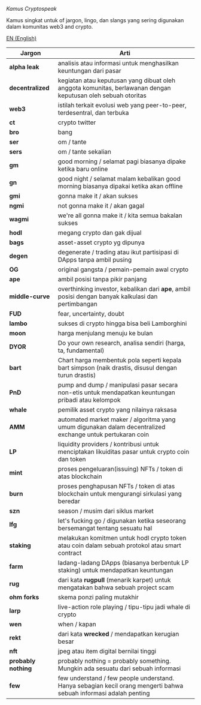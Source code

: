 *Kamus Cryptospeak*

Kamus singkat untuk of jargon, lingo, dan slangs yang sering digunakan dalam komunitas web3 and crypto.

[EN (English)](./README.md)

|Jargon|Arti|
|------|----|
|**alpha leak**| analisis atau informasi untuk menghasilkan keuntungan dari pasar|
|**decentralized**| kegiatan atau keputusan yang dibuat oleh anggota komunitas, berlawanan dengan keputusan oleh sebuah otoritas| 
|**web3**| istilah terkait evolusi web yang peer-to-peer, terdesentral, dan terbuka|
|**ct**| crypto twitter |
|**bro**| bang |
|**ser**| om / tante |
|**sers**| om / tante sekalian|
|**gm**| good morning / selamat pagi biasanya dipake ketika baru online|
|**gn**| good night / selamat malam kebalikan good morning biasanya dipakai ketika akan offline|
|**gmi**| gonna make it / akan sukses|
|**ngmi**| not gonna make it / akan gagal|
|**wagmi**| we're all gonna make it / kita semua bakalan sukses|
|**hodl**| megang crypto dan gak dijual |
|**bags**| asset-asset crypto yg dipunya|
|**degen**| degenerate / trading atau ikut partisipasi di DApps tanpa ambil pusing |
|**OG**| original gangsta / pemain-pemain awal crypto|
|**ape**| ambil posisi tanpa pikir panjang |
|**middle-curve**| overthinking investor, kebalikan dari **ape**, ambil posisi dengan banyak kalkulasi dan pertimbangan |
|**FUD**|  fear, uncertainty, doubt |
|**lambo**| sukses di crypto hingga bisa beli Lamborghini|
|**moon**| harga menjulang menuju ke bulan|
|**DYOR**| Do your own research, analisa sendiri (harga, ta, fundamental) |
|**bart**| Chart harga membentuk pola seperti kepala bart simpson (naik drastis, disusul dengan turun drastis) |
|**PnD**| pump and dump / manipulasi pasar secara non-etis untuk mendapatkan keuntungan pribadi atau kelompok|
|**whale**| pemilik asset crypto yang nilainya raksasa|
|**AMM**| automated market maker / algoritma yang umum digunakan dalam decentralized exchange untuk pertukaran coin|
|**LP**| liquidity providers / kontribusi untuk menciptakan likuiditas pasar untuk crypto coin dan token|
|**mint**| proses pengeluaran(issuing) NFTs / token di atas blockchain |
|**burn**| proses penghapusan NFTs / token di atas blockchain untuk mengurangi sirkulasi yang beredar|
|**szn**| season / musim dari siklus market |
|**lfg**| let's fucking go / digunakan ketika seseorang bersemangat tentang sesuatu hal |
|**staking**| melakukan komitmen untuk hodl crypto token atau coin dalam sebuah protokol atau smart contract|
|**farm**| ladang-ladang DApps (biasanya berbentuk LP staking) untuk mendapatkan keuntungan|
|**rug**| dari kata **rugpull** (menarik karpet) untuk mengatakan bahwa sebuah project scam|
|**ohm forks**| skema ponzi paling mutakhir|
|**larp**| live-action role playing / tipu-tipu jadi whale di crypto|
|**wen**| when / kapan |
|**rekt**|  dari kata **wrecked** / mendapatkan kerugian besar |
|**nft**| jpeg atau item digital bernilai tinggi |
|**probably nothing**| probably nothing = probably something. Mungkin ada sesuatu dari sebuah informasi |
|**few**| few understand / few people understand. Hanya sebagian kecil orang mengerti bahwa sebuah informasi adalah penting |
